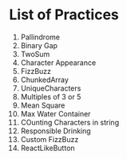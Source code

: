 # List of Practices

1. Pallindrome
2. Binary Gap
3. TwoSum
4. Character Appearance
5. FizzBuzz
6. ChunkedArray
7. UniqueCharacters
8. Multiples of 3 or 5
9. Mean Square
10. Max Water Container
11. COunting Characters in string
12. Responsible Drinking
13. Custom FizzBuzz
14. ReactLikeButton